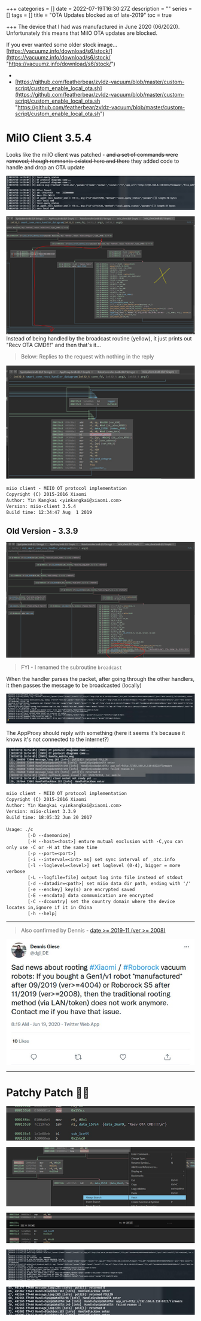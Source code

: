 +++
categories = []
date = 2022-07-19T16:30:27Z
description = ""
series = []
tags = []
title = "OTA Updates blocked as of late-2019"
toc = true

+++
The device that I had was manufactured in June 2020 (06/2020).  
Unfortunately this means that MiIO OTA updates are blocked.

If you ever wanted some older stock image... [https://vacuumz.info/download/s6/stock/](https://vacuumz.info/download/s6/stock/ "https://vacuumz.info/download/s6/stock/")

* 
* [https://github.com/featherbear/zvldz-vacuum/blob/master/custom-script/custom_enable_local_ota.sh](https://github.com/featherbear/zvldz-vacuum/blob/master/custom-script/custom_enable_local_ota.sh "https://github.com/featherbear/zvldz-vacuum/blob/master/custom-script/custom_enable_local_ota.sh")

# MiIO Client 3.5.4

Looks like the miIO client was patched - <s>and a set of commands were removed; though remnants existed here and there</s> they added code to handle and drop an OTA update

![](/uploads/20220719-snipaste_2022-07-20_03-23-53.jpg)

![](/uploads/20220719-snipaste_2022-07-20_03-11-19.png)  
Instead of being handled by the broadcast routine (yellow), it just prints out "Recv OTA CMD!!!" and then that's it...

> Below: Replies to the request with nothing in the reply

![](/uploads/20220719-snipaste_2022-07-20_02-33-16.jpg)

    miio client - MIIO OT protocol implementation
    Copyright (C) 2015-2016 Xiaomi
    Author: Yin Kangkai <yinkangkai@xiaomi.com>
    Version: miio-client 3.5.4
    Build time: 12:34:47 Aug  1 2019

## Old Version - 3.3.9

![](/uploads/20220719-snipaste_2022-07-20_03-04-38.png)

> FYI - I renamed the subroutine `broadcast`

When the handler parses the packet, after going through the other handlers, it then passes the message to be broadcasted (locally)

![](/uploads/20220719-snipaste_2022-07-20_02-55-45.jpg)

The AppProxy should reply with something (here it seems it's because it knows it's not connected to the internet?)

![](/uploads/20220719-snipaste_2022-07-20_02-54-06.jpg)

    miio client - MIIO OT protocol implementation
    Copyright (C) 2015-2016 Xiaomi
    Author: Yin Kangkai <yinkangkai@xiaomi.com>
    Version: miio-client 3.3.9
    Build time: 18:05:32 Jun 20 2017
    
    Usage: ./c
            [-D --daemonize]
            [-H --host=<host>] enture mutual exclusion with -C,you can only use -C or -H at the same time
            [-p --port=<port>]
            [-i --interval=<int> ms] set sync interval of _otc.info
            [-l --loglevel=<level>] set loglevel (0-4), bigger = more verbose
            [-L --logfile=file] output log into file instead of stdout
            [-d --datadir=<path>] set miio data dir path, ending with '/'
            [-e --enckey] key(s) are encrypted saved
            [-E --encdata] data communication are encrypted
            [-C --dcountry] set the country domain where the device locates in,ignore if it in China
            [-h --help]

***

> Also confirmed by Dennis - [date >= 2019-11 (ver >= 2008)](https://twitter.com/dgi_DE/status/1273742178783805441)

![](/uploads/20220719-snipaste_2022-07-20_02-31-53.jpg)

***

# Patchy Patch 🤷‍♂️

![](/uploads/20220719-snipaste_2022-07-20_03-17-39.jpg)

![](/uploads/20220719-snipaste_2022-07-20_03-19-53.jpg)

![](/uploads/20220719-snipaste_2022-07-20_03-18-51.jpg)

![](/uploads/20220719-snipaste_2022-07-20_03-21-11.jpg)

![](/uploads/20220719-snipaste_2022-07-20_03-22-25.jpg)